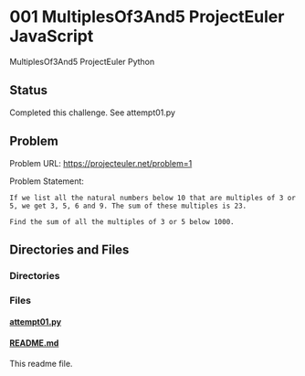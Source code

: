 # 001 MultiplesOf3And5 ProjectEuler JavaScript

MultiplesOf3And5 ProjectEuler Python

## Status

Completed this challenge. See attempt01.py

## Problem

Problem URL: https://projecteuler.net/problem=1

Problem Statement:

```
If we list all the natural numbers below 10 that are multiples of 3 or 5, we get 3, 5, 6 and 9. The sum of these multiples is 23.

Find the sum of all the multiples of 3 or 5 below 1000.
```

## Directories and Files

### Directories

### Files

#### [attempt01.py](./attempt01.py)

#### [README.md](./README.md)

This readme file.
